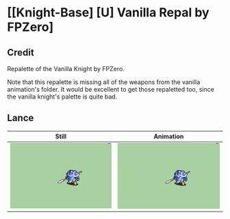 # [\[Knight-Base\] \[U\] Vanilla Repal by FPZero]

## Credit

Repalette of the Vanilla Knight by FPZero.

Note that this repalette is missing all of the weapons from the vanilla animation's folder. It would be excellent to get those repaletted too, since the vanilla knight's palette is quite bad.
	
## Lance

| Still | Animation |
| :---: | :-------: |
| ![Lance still](./Lance_000.png) | ![Lance animation](./Lance.gif) |
